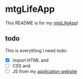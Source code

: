 # mtgLifeApp

This README is for my [mtgLifeApp](https://lopezelpesado.github.io/mtgLifeApp/)!

## todo

This is everything I need todo:

- [x] Import HTML and
- [ ] CSS and
- [ ] JS from my [application website](https://github.com/lopezelpesado/application-website)